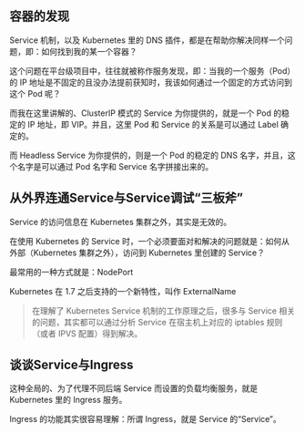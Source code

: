 ## 容器的发现

Service 机制，以及 Kubernetes 里的 DNS 插件，都是在帮助你解决同样一个问题，即：如何找到我的某一个容器？

这个问题在平台级项目中，往往就被称作服务发现，即：当我的一个服务（Pod）的 IP 地址是不固定的且没办法提前获知时，我该如何通过一个固定的方式访问到这个 Pod 呢？

而我在这里讲解的、ClusterIP 模式的 Service 为你提供的，就是一个 Pod 的稳定的 IP 地址，即 VIP。并且，这里 Pod 和 Service 的关系是可以通过 Label 确定的。

而 Headless Service 为你提供的，则是一个 Pod 的稳定的 DNS 名字，并且，这个名字是可以通过 Pod 名字和 Service 名字拼接出来的。

## 从外界连通Service与Service调试“三板斧”
Service 的访问信息在 Kubernetes 集群之外，其实是无效的。

在使用 Kubernetes 的 Service 时，一个必须要面对和解决的问题就是：如何从外部（Kubernetes 集群之外），访问到 Kubernetes 里创建的 Service？

最常用的一种方式就是：NodePort

Kubernetes 在 1.7 之后支持的一个新特性，叫作 ExternalName

> 在理解了 Kubernetes Service 机制的工作原理之后，很多与 Service 相关的问题，其实都可以通过分析 Service 在宿主机上对应的 iptables 规则（或者 IPVS 配置）得到解决。

##  谈谈Service与Ingress

这种全局的、为了代理不同后端 Service 而设置的负载均衡服务，就是 Kubernetes 里的 Ingress 服务。

Ingress 的功能其实很容易理解：所谓 Ingress，就是 Service 的“Service”。